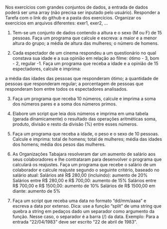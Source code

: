 Nos exercícios com grandes conjuntos de dados, a entrada de dados poderá ser uma array (não precisa ser inputado pelo usuário).
Responder a Tarefa com o link do github e a pasta dos exercícios.
Organizar os exercícios em arquivos diferentes: exer1, exer2, ...

1. Tem-se um conjunto de dados contendo a altura e o sexo (M ou F) de 15 pessoas. Faça um programa que calcule e escreva:
a maior e a menor altura do grupo;
a média de altura das mulheres;
o número de homens.
 
2. Cada espectador de um cinema respondeu a um questionário no qual constava sua idade e a sua opinião em relação ao filme: ótimo - 3, bom - 2, regular -1.
Faça um programa que receba a idade e a opinião de 15 espectadores, calcule e imprima:

a média das idades das pessoas que responderam ótimo;
a quantidade de pessoas que responderam regular;
a porcentagem de pessoas que responderam bom entre todos os espectadores analisados.
 
3. Faça um programa que receba 10 números, calcule e imprima a soma dos números pares e a soma dos números primos.

4. Elabore um script que leia dois números e imprima em uma tabela (gerada dinamicamente) o resultado das operações aritméticas soma, produto, divisão e resto da divisão (%) entre esses números.

5. Faça um programa que receba a idade, o peso e o sexo de 10 pessoas. Calcule e imprima:
total de homens;
total de mulheres;
média das idades dos homens;
média dos pesos das mulheres.
 
6. As Organizações Tabajara resolveram dar um aumento de salário aos seus colaboradores e lhe contrataram para desenvolver o programa que calculará os reajustes. Faça um programa que recebe o salário de um colaborador e calcule reajuste segundo o seguinte critério, baseado no salário atual:
Salários até R$ 280,00 (incluindo): aumento de 20%
Salários entre R$ 280,00 e R$ 700,00: aumento de 15%
Salários entre R$ 700,00 e R$ 1500,00: aumento de 10%
Salários de R$ 1500,00 em diante: aumento de 5%
 
7. Faça um script que receba uma data no formato “dd/mm/aaaa” e escreva a data por extenso. Dica: use a função “split” de uma string que quebra a string em pedaços dado um separador como argumento da função. Nesse caso, o separador é a barra (/) da data.
Exemplo: Para a entrada “22/04/1983” deve ser escrito “22 de abril de 1983”.